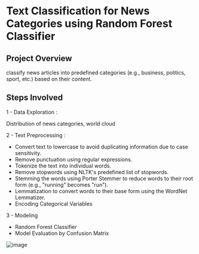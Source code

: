 # Text Classification for News Categories using Random Forest Classifier

## Project Overview
 
 classify news articles into predefined categories (e.g., business, politics, sport, etc.) based on their content.

 ## Steps Involved

1 - Data Exploration : 

Distribution of news categories, world cloud

2 - Text Preprocessing : 

* Convert text to lowercase to avoid duplicating information due to case sensitivity.
* Remove punctuation using regular expressions.
* Tokenize the text into individual words.
* Remove stopwords using NLTK's predefined list of stopwords.
* Stemming the words using Porter Stemmer to reduce words to their root form (e.g., "running" becomes "run").
* Lemmatization to convert words to their base form using the WordNet Lemmatizer.
* Encoding Categorical Variables

3 - Modeling 

* Random Forest Classifier
* Model Evaluation by Confusion Matrix

![image](https://github.com/user-attachments/assets/6d2ec8d9-5285-45fd-93e9-f0f4a524381a)
